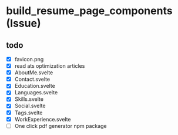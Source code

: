 # build_resume_page_components (Issue)

## todo

- [x] favicon.png
- [x] read ats optimization articles
- [x] AboutMe.svelte
- [x] Contact.svelte
- [x] Education.svelte
- [x] Languages.svelte
- [x] Skills.svelte
- [x] Social.svelte
- [x] Tags.svelte
- [x] WorkExperience.svelte
- [ ] One click pdf generator npm package